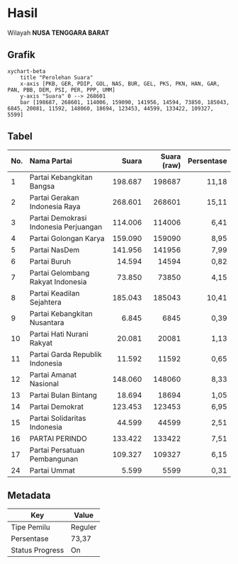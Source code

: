 # Hasil

Wilayah **NUSA TENGGARA BARAT**

## Grafik

```mermaid
xychart-beta
    title "Perolehan Suara"
    x-axis [PKB, GER, PDIP, GOL, NAS, BUR, GEL, PKS, PKN, HAN, GAR, PAN, PBB, DEM, PSI, PER, PPP, UMM]
    y-axis "Suara" 0 --> 268601
    bar [198687, 268601, 114006, 159090, 141956, 14594, 73850, 185043, 6845, 20081, 11592, 148060, 18694, 123453, 44599, 133422, 109327, 5599]
```

## Tabel

| No. | Nama Partai                           | Suara   | Suara (raw) | Persentase |
|:--- |:------------------------------------- | -------:| -----------:| ----------:|
| 1   | Partai Kebangkitan Bangsa             | 198.687 | 198687      | 11,18      |
| 2   | Partai Gerakan Indonesia Raya         | 268.601 | 268601      | 15,11      |
| 3   | Partai Demokrasi Indonesia Perjuangan | 114.006 | 114006      | 6,41       |
| 4   | Partai Golongan Karya                 | 159.090 | 159090      | 8,95       |
| 5   | Partai NasDem                         | 141.956 | 141956      | 7,99       |
| 6   | Partai Buruh                          | 14.594  | 14594       | 0,82       |
| 7   | Partai Gelombang Rakyat Indonesia     | 73.850  | 73850       | 4,15       |
| 8   | Partai Keadilan Sejahtera             | 185.043 | 185043      | 10,41      |
| 9   | Partai Kebangkitan Nusantara          | 6.845   | 6845        | 0,39       |
| 10  | Partai Hati Nurani Rakyat             | 20.081  | 20081       | 1,13       |
| 11  | Partai Garda Republik Indonesia       | 11.592  | 11592       | 0,65       |
| 12  | Partai Amanat Nasional                | 148.060 | 148060      | 8,33       |
| 13  | Partai Bulan Bintang                  | 18.694  | 18694       | 1,05       |
| 14  | Partai Demokrat                       | 123.453 | 123453      | 6,95       |
| 15  | Partai Solidaritas Indonesia          | 44.599  | 44599       | 2,51       |
| 16  | PARTAI PERINDO                        | 133.422 | 133422      | 7,51       |
| 17  | Partai Persatuan Pembangunan          | 109.327 | 109327      | 6,15       |
| 24  | Partai Ummat                          | 5.599   | 5599        | 0,31       |


## Metadata

| Key             | Value   |
| --------------- | ------- |
| Tipe Pemilu     | Reguler |
| Persentase      | 73,37   |
| Status Progress | On      |



